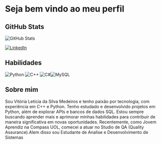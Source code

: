 # Seja bem vindo ao meu perfil

## GitHub Stats

![GitHub Stats](https://github-readme-stats.vercel.app/api?username=VitoriaLeti&theme=transparent&bg_color=000&border_color=30A3DC&show_icons=true&icon_color=30A3DC&title_color=E94D5F&text_color=FFF)


[![LinkedIn](https://img.shields.io/badge/LinkedIn-0077B5?style=for-the-badge&logo=linkedin&logoColor=white)](https://www.linkedin.com/in/vitoria-leticia-da-silva-medeiros-174a972b1/)
## Habilidades

![Python](https://img.shields.io/badge/python-3670A0?style=for-the-badge&logo=python&logoColor=ffdd54) ![C++](https://img.shields.io/badge/C%2B%2B-00599C?style=for-the-badge&logo=c%2B%2B&logoColor=white) ![C#](https://img.shields.io/badge/C%23-239120?style=for-the-badge&logo=c-sharp&logoColor=white)![MySQL](https://img.shields.io/badge/MySQL-00000F?style=for-the-badge&logo=mysql&logoColor=white)

## Sobre mim

Sou Vitória Leticia da Silva Medeiros e tenho paixão por tecnologia, com experiência em C++ e Python. Tenho estudado e desenvolvido projetos em Python, além de explorar APIs e bancos de dados SQL. Estou sempre buscando aprender mais e aprimorar minhas habilidades para contribuir de maneira significativa em novas oportunidades. Recentemente, como Jovem Aprendiz na Compass UOL, comecei a atuar no Studio de QA (Quality Assurance).Alem disso sou Estudante de Analise e Desenvolvimento de Sistemas

